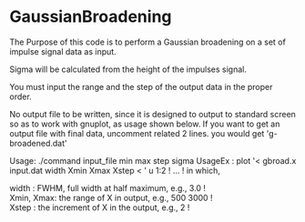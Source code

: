 # GaussianBroadening
The Purpose of this code is to perform a Gaussian broadening on a set of impulse signal data as input. 

Sigma will be calculated from the height of the impulses signal.   

You must input the range and the step of the output data in the proper order.     

No output file to be written, since it is designed to output to standard screen so as to work with gnuplot, as usage shown below. 
If you want to get an output file with final data,  uncomment related 2 lines.  you would get 'g-broadened.dat' 

Usage:  ./command input_file min max step sigma
UsageEx : plot '&lt; gbroad.x input.dat width Xmin Xmax Xstep &lt; ' u 1:2 
! ... !           in which, 

width     : FWHM, full width at half maximum,        e.g., 3.0 !                     
Xmin, Xmax: the range of X in output, e.g., 500          3000 !                     
Xstep     : the increment of X in the output,  e.g., 2 !
